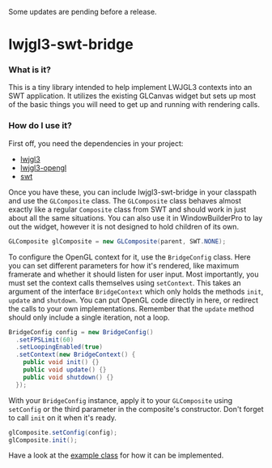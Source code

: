 Some updates are pending before a release.

# lwjgl3-swt-bridge

### What is it?

This is a tiny library intended to help implement LWJGL3 contexts into an SWT application. It utilizes the existing GLCanvas widget but sets up most of the basic things you will need to get up and running with rendering calls.

### How do I use it?

First off, you need the dependencies in your project:

* [lwjgl3](https://github.com/LWJGL/lwjgl3/releases)
* [lwjgl3-opengl](https://github.com/LWJGL/lwjgl3/releases)
* [swt](https://www.eclipse.org/swt/)

Once you have these, you can include lwjgl3-swt-bridge in your classpath and use the `GLComposite` class. The `GLComposite` class behaves almost exactly like a regular `Composite` class from SWT and should work in just about all the same situations. You can also use it in WindowBuilderPro to lay out the widget, however it is not designed to hold children of its own.

```java
GLComposite glComposite = new GLComposite(parent, SWT.NONE);
```

To configure the OpenGL context for it, use the `BridgeConfig` class. Here you can set different parameters for how it's rendered, like maximum framerate and whether it should listen for user input. Most importantly, you must set the context calls themselves using `setContext`. This takes an argument of the interface `BridgeContext` which only holds the methods `init`, `update` and `shutdown`. You can put OpenGL code directly in here, or redirect the calls to your own implementations. Remember that the `update` method should only include a single iteration, not a loop.

```java
BridgeConfig config = new BridgeConfig()
  .setFPSLimit(60)
  .setLoopingEnabled(true)
  .setContext(new BridgeContext() {
    public void init() {}
    public void update() {}
    public void shutdown() {}
  });
```

With your `BridgeConfig` instance, apply it to your `GLComposite` using `setConfig` or the third parameter in the composite's constructor. Don't forget to call `init` on it when it's ready.

```java
glComposite.setConfig(config);
glComposite.init();
```
    
Have a look at the [example class](https://github.com/Mudbill/lwjgl3-swt-bridge/blob/master/src/examples/BridgeFormExample.java) for how it can be implemented.

